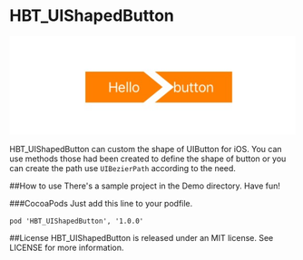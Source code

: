 # HBT_UIShapedButton

![示例图](https://github.com/haobitouNetworkService/HBT_UIShapedButton/blob/master/HBT_UIShapedButtonDemo/HBT_UIShapedButtonDemo/pic/show.png)

HBT_UIShapedButton can custom the shape of UIButton for iOS. You can use methods those had been created to define the shape of button or you can create the path use `UIBezierPath` according to the need.

##How to use
There's a sample project in the Demo directory. Have fun!

###CocoaPods
Just add this line to your podfile.

```
pod 'HBT_UIShapedButton', '1.0.0'
```

##License
HBT_UIShapedButton is released under an MIT license. See LICENSE for more information.
